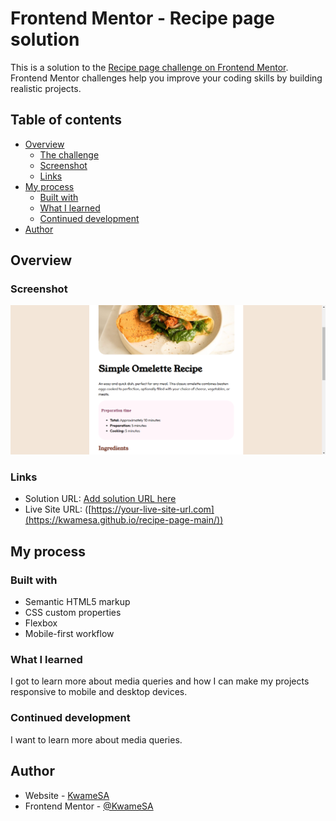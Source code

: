 # Frontend Mentor - Recipe page solution

This is a solution to the [Recipe page challenge on Frontend Mentor](https://www.frontendmentor.io/challenges/recipe-page-KiTsR8QQKm). Frontend Mentor challenges help you improve your coding skills by building realistic projects.

## Table of contents

- [Overview](#overview)
  - [The challenge](#the-challenge)
  - [Screenshot](#screenshot)
  - [Links](#links)
- [My process](#my-process)
  - [Built with](#built-with)
  - [What I learned](#what-i-learned)
  - [Continued development](#continued-development)
- [Author](#author)

## Overview

### Screenshot

![](/recipe-page-main/assets/images/ResponsiveOmeletteRecipe.png)

### Links

- Solution URL: [Add solution URL here](https://your-solution-url.com)
- Live Site URL: ([https://your-live-site-url.com](https://kwamesa.github.io/recipe-page-main/))

## My process

### Built with

- Semantic HTML5 markup
- CSS custom properties
- Flexbox
- Mobile-first workflow

### What I learned

I got to learn more about media queries and how I can make my projects responsive to mobile and desktop devices.

### Continued development

I want to learn more about media queries.

## Author

- Website - [KwameSA](https://github.com/KwameSA)
- Frontend Mentor - [@KwameSA](https://www.frontendmentor.io/profile/KwameSA)
